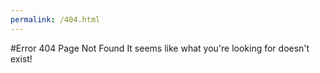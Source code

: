 ```yaml
---
permalink: /404.html
---
```

#Error 404 Page Not Found
It seems like what you're looking for doesn't exist!
